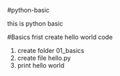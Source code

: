 #python-basic

this is python basic

#Basics
frist create hello world code
1. create folder 01_basics 
2. create file hello.py 
3. print hello world

